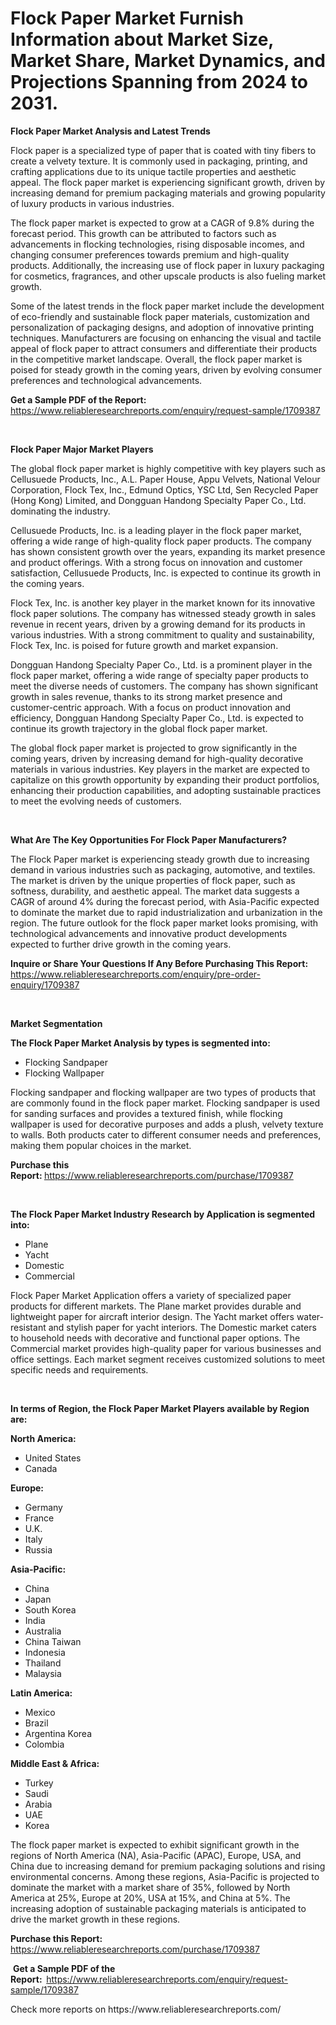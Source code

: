 <p><h1>Flock Paper Market Furnish Information about Market Size, Market Share, Market Dynamics, and Projections Spanning from 2024 to 2031.</h1></p><p><strong>Flock Paper Market Analysis and Latest Trends</strong></p>
<p><p>Flock paper is a specialized type of paper that is coated with tiny fibers to create a velvety texture. It is commonly used in packaging, printing, and crafting applications due to its unique tactile properties and aesthetic appeal. The flock paper market is experiencing significant growth, driven by increasing demand for premium packaging materials and growing popularity of luxury products in various industries. </p><p>The flock paper market is expected to grow at a CAGR of 9.8% during the forecast period. This growth can be attributed to factors such as advancements in flocking technologies, rising disposable incomes, and changing consumer preferences towards premium and high-quality products. Additionally, the increasing use of flock paper in luxury packaging for cosmetics, fragrances, and other upscale products is also fueling market growth.</p><p>Some of the latest trends in the flock paper market include the development of eco-friendly and sustainable flock paper materials, customization and personalization of packaging designs, and adoption of innovative printing techniques. Manufacturers are focusing on enhancing the visual and tactile appeal of flock paper to attract consumers and differentiate their products in the competitive market landscape. Overall, the flock paper market is poised for steady growth in the coming years, driven by evolving consumer preferences and technological advancements.</p></p>
<p><strong>Get a Sample PDF of the Report:&nbsp;</strong> <a href="https://www.reliableresearchreports.com/enquiry/request-sample/1709387">https://www.reliableresearchreports.com/enquiry/request-sample/1709387</a></p>
<p>&nbsp;</p>
<p><strong>Flock Paper Major Market Players</strong></p>
<p><p>The global flock paper market is highly competitive with key players such as Cellusuede Products, Inc., A.L. Paper House, Appu Velvets, National Velour Corporation, Flock Tex, Inc., Edmund Optics, YSC Ltd, Sen Recycled Paper (Hong Kong) Limited, and Dongguan Handong Specialty Paper Co., Ltd. dominating the industry.</p><p>Cellusuede Products, Inc. is a leading player in the flock paper market, offering a wide range of high-quality flock paper products. The company has shown consistent growth over the years, expanding its market presence and product offerings. With a strong focus on innovation and customer satisfaction, Cellusuede Products, Inc. is expected to continue its growth in the coming years.</p><p>Flock Tex, Inc. is another key player in the market known for its innovative flock paper solutions. The company has witnessed steady growth in sales revenue in recent years, driven by a growing demand for its products in various industries. With a strong commitment to quality and sustainability, Flock Tex, Inc. is poised for future growth and market expansion.</p><p>Dongguan Handong Specialty Paper Co., Ltd. is a prominent player in the flock paper market, offering a wide range of specialty paper products to meet the diverse needs of customers. The company has shown significant growth in sales revenue, thanks to its strong market presence and customer-centric approach. With a focus on product innovation and efficiency, Dongguan Handong Specialty Paper Co., Ltd. is expected to continue its growth trajectory in the global flock paper market. </p><p>The global flock paper market is projected to grow significantly in the coming years, driven by increasing demand for high-quality decorative materials in various industries. Key players in the market are expected to capitalize on this growth opportunity by expanding their product portfolios, enhancing their production capabilities, and adopting sustainable practices to meet the evolving needs of customers.</p></p>
<p>&nbsp;</p>
<p><strong>What Are The Key Opportunities For Flock Paper Manufacturers?</strong></p>
<p><p>The Flock Paper market is experiencing steady growth due to increasing demand in various industries such as packaging, automotive, and textiles. The market is driven by the unique properties of flock paper, such as softness, durability, and aesthetic appeal. The market data suggests a CAGR of around 4% during the forecast period, with Asia-Pacific expected to dominate the market due to rapid industrialization and urbanization in the region. The future outlook for the flock paper market looks promising, with technological advancements and innovative product developments expected to further drive growth in the coming years.</p></p>
<p><strong>Inquire or Share Your Questions If Any Before Purchasing This Report:</strong> <a href="https://www.reliableresearchreports.com/enquiry/pre-order-enquiry/1709387">https://www.reliableresearchreports.com/enquiry/pre-order-enquiry/1709387</a></p>
<p>&nbsp;</p>
<p><strong>Market Segmentation</strong></p>
<p><strong>The Flock Paper Market Analysis by types is segmented into:</strong></p>
<p><ul><li>Flocking Sandpaper</li><li>Flocking Wallpaper</li></ul></p>
<p><p>Flocking sandpaper and flocking wallpaper are two types of products that are commonly found in the flock paper market. Flocking sandpaper is used for sanding surfaces and provides a textured finish, while flocking wallpaper is used for decorative purposes and adds a plush, velvety texture to walls. Both products cater to different consumer needs and preferences, making them popular choices in the market.</p></p>
<p><strong>Purchase this Report:&nbsp;</strong><a href="https://www.reliableresearchreports.com/purchase/1709387">https://www.reliableresearchreports.com/purchase/1709387</a></p>
<p>&nbsp;</p>
<p><strong>The Flock Paper Market Industry Research by Application is segmented into:</strong></p>
<p><ul><li>Plane</li><li>Yacht</li><li>Domestic</li><li>Commercial</li></ul></p>
<p><p>Flock Paper Market Application offers a variety of specialized paper products for different markets. The Plane market provides durable and lightweight paper for aircraft interior design. The Yacht market offers water-resistant and stylish paper for yacht interiors. The Domestic market caters to household needs with decorative and functional paper options. The Commercial market provides high-quality paper for various businesses and office settings. Each market segment receives customized solutions to meet specific needs and requirements.</p></p>
<p>&nbsp;</p>
<p><strong>In terms of Region, the Flock Paper Market Players available by Region are:</strong></p>
<p>
    <p> <strong> North America: </strong>
        <ul>
            <li>United States</li>
            <li>Canada</li>
        </ul>
        </p> 
    <p> <strong> Europe: </strong>
        <ul>
            <li>Germany</li>
            <li>France</li>
            <li>U.K.</li>
            <li>Italy</li>
            <li>Russia</li>
        </ul>
        </p> 
    <p> <strong> Asia-Pacific: </strong>
        <ul>
            <li>China</li>
            <li>Japan</li>
            <li>South Korea</li>
            <li>India</li>
            <li>Australia</li>
            <li>China Taiwan</li>
            <li>Indonesia</li>
            <li>Thailand</li>
            <li>Malaysia</li>
        </ul>
        </p> 
    <p> <strong> Latin America: </strong>
        <ul>
            <li>Mexico</li>
            <li>Brazil</li>
            <li>Argentina Korea</li>
            <li>Colombia</li>
        </ul>
        </p> 
    <p> <strong> Middle East & Africa: </strong>
        <ul>
            <li>Turkey</li>
            <li>Saudi</li>
            <li>Arabia</li>
            <li>UAE</li>
            <li>Korea</li>
        </ul>
    </p>
    </p>
<p><p>The flock paper market is expected to exhibit significant growth in the regions of North America (NA), Asia-Pacific (APAC), Europe, USA, and China due to increasing demand for premium packaging solutions and rising environmental concerns. Among these regions, Asia-Pacific is projected to dominate the market with a market share of 35%, followed by North America at 25%, Europe at 20%, USA at 15%, and China at 5%. The increasing adoption of sustainable packaging materials is anticipated to drive the market growth in these regions.</p></p>
<p><strong>Purchase this Report: </strong><a href="https://www.reliableresearchreports.com/purchase/1709387">https://www.reliableresearchreports.com/purchase/1709387</a></p>
<p>&nbsp;<strong>Get a Sample PDF of the Report:&nbsp;&nbsp;</strong><a href="https://www.reliableresearchreports.com/enquiry/request-sample/1709387">https://www.reliableresearchreports.com/enquiry/request-sample/1709387</a></p>
<p><strong></strong></p>
<p>Check more reports on https://www.reliableresearchreports.com/</p>